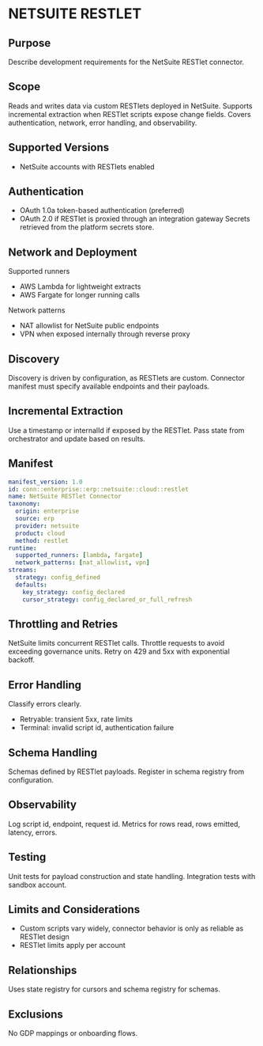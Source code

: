# NETSUITE RESTLET

## Purpose
Describe development requirements for the NetSuite RESTlet connector.

## Scope
Reads and writes data via custom RESTlets deployed in NetSuite. 
Supports incremental extraction when RESTlet scripts expose change fields. 
Covers authentication, network, error handling, and observability.

## Supported Versions
- NetSuite accounts with RESTlets enabled

## Authentication
- OAuth 1.0a token-based authentication (preferred)
- OAuth 2.0 if RESTlet is proxied through an integration gateway
Secrets retrieved from the platform secrets store.

## Network and Deployment
Supported runners
- AWS Lambda for lightweight extracts
- AWS Fargate for longer running calls

Network patterns
- NAT allowlist for NetSuite public endpoints
- VPN when exposed internally through reverse proxy

## Discovery
Discovery is driven by configuration, as RESTlets are custom. 
Connector manifest must specify available endpoints and their payloads.

## Incremental Extraction
Use a timestamp or internalId if exposed by the RESTlet. 
Pass state from orchestrator and update based on results.

## Manifest
```yaml
manifest_version: 1.0
id: conn::enterprise::erp::netsuite::cloud::restlet
name: NetSuite RESTlet Connector
taxonomy:
  origin: enterprise
  source: erp
  provider: netsuite
  product: cloud
  method: restlet
runtime:
  supported_runners: [lambda, fargate]
  network_patterns: [nat_allowlist, vpn]
streams:
  strategy: config_defined
  defaults:
    key_strategy: config_declared
    cursor_strategy: config_declared_or_full_refresh
```

## Throttling and Retries
NetSuite limits concurrent RESTlet calls. 
Throttle requests to avoid exceeding governance units. 
Retry on 429 and 5xx with exponential backoff.

## Error Handling
Classify errors clearly.
- Retryable: transient 5xx, rate limits
- Terminal: invalid script id, authentication failure

## Schema Handling
Schemas defined by RESTlet payloads. 
Register in schema registry from configuration.

## Observability
Log script id, endpoint, request id. 
Metrics for rows read, rows emitted, latency, errors.

## Testing
Unit tests for payload construction and state handling. 
Integration tests with sandbox account.

## Limits and Considerations
- Custom scripts vary widely, connector behavior is only as reliable as RESTlet design
- RESTlet limits apply per account

## Relationships
Uses state registry for cursors and schema registry for schemas.

## Exclusions
No GDP mappings or onboarding flows.
